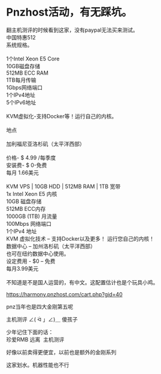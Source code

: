 # Pnzhost活动，有无踩坑。


翻主机测评的时候看到这家，没有paypal无法买来测试。<br />
中国特惠512<br />
系统规格。<br />
<br />
1个Intel Xeon E5 Core<br />
10GB磁盘存储<br />
512MB ECC RAM<br />
1TB每月传输<br />
1Gbps网络端口<br />
1个IPv4地址<br />
5个IPv6地址<br />
<br />
KVM虚拟化-支持Docker等！运行自己的内核。<br />
<br />
地点<br />
<br />
加利福尼亚洛杉矶（太平洋西部）<br />
<br />
价格- $ 4.99 /每季度<br />
安装费- $ 0-免费<br />
每月 1.66美元 <br />
<br />
KVM VPS | 10GB HDD | 512MB RAM | 1TB 宽带<br />
1x Intel Xeon E5 内核<br />
10GB 磁盘存储<br />
512MB ECC内存<br />
1000GB (1TB) 月流量<br />
100Mbps 网络端口<br />
1个IPv4 地址<br />
KVM 虚拟化技术 – 支持Docker以及更多！ 运行您自己的内核！<br />
数据中心 – 加州洛杉矶（太平洋西部）<br />
也可在纽约数据中心使用。<br />
设定费用 - $0 – 免费<br />
每月3.99美元<br />
<br />
不知道是不是国人运营的，有中文。这配置估计也是个玩具小鸡。

https://harmony.pnzhost.com/cart.php?gid=40

pnz当年也是四大金刚第五呢<img src="static/image/smiley/default/lol.gif" smilieid="12" border="0" alt="" />

主机测评 ∠( ᐛ 」∠)＿ 傻孩子

少年记住下面的话：<br />
珍爱RMB 远离&nbsp;&nbsp;主机测评

好像以前卖得更便宜，以前也是额外的金刚系列

这家划水。机器性能也不行
